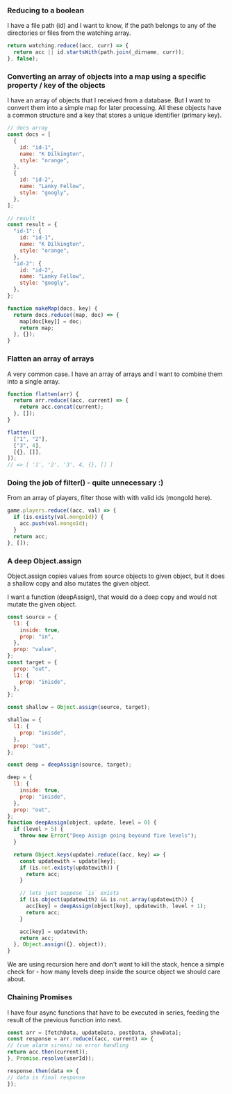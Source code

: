 ### Reducing to a boolean

I have a file path (id) and I want to know, if the path belongs to any of the directories or files from the watching array.

```javascript
return watching.reduce((acc, curr) => {
  return acc || id.startsWith(path.join(_dirname, curr));
}, false);
```

### Converting an array of objects into a map using a specific property / key of the objects

I have an array of objects that I received from a database. But I want to convert them into a simple map for later processing. All these objects have a common structure and a key that stores a unique identifier (primary key).

```javascript
// docs array
const docs = [
  {
    id: "id-1",
    name: "K Dilkington",
    style: "orange",
  },
  {
    id: "id-2",
    name: "Lanky Fellow",
    style: "googly",
  },
];

// result
const result = {
  "id-1": {
    id: "id-1",
    name: "K Dilkington",
    style: "orange",
  },
  "id-2": {
    id: "id-2",
    name: "Lanky Fellow",
    style: "googly",
  },
};

function makeMap(docs, key) {
  return docs.reduce((map, doc) => {
    map[doc[key]] = doc;
    return map;
  }, {});
}
```

### Flatten an array of arrays

A very common case. I have an array of arrays and I want to combine them into a single array.

```javascript
function flatten(arr) {
  return arr.reduce((acc, current) => {
    return acc.concat(current);
  }, []);
}

flatten([
  ["1", "2"],
  ["3", 4],
  [{}, []],
]);
// => [ '1', '2', '3', 4, {}, [] ]
```

### Doing the job of filter() - quite unnecessary :)

From an array of players, filter those with with valid ids (mongoId here).

```javascript
game.players.reduce((acc, val) => {
  if (is.existy(val.mongoId)) {
    acc.push(val.mongoId);
  }
  return acc;
}, []);
```

### A deep Object.assign

Object.assign copies values from source objects to given object, but it does a shallow copy and also mutates the given object.

I want a function (deepAssign), that would do a deep copy and would not mutate the given object.

```javascript
const source = {
  l1: {
    inside: true,
    prop: "in",
  },
  prop: "value",
};
const target = {
  prop: "out",
  l1: {
    prop: "inisde",
  },
};

const shallow = Object.assign(source, target);

shallow = {
  l1: {
    prop: "inisde",
  },
  prop: "out",
};

const deep = deepAssign(source, target);

deep = {
  l1: {
    inside: true,
    prop: "inisde",
  },
  prop: "out",
};
function deepAssign(object, update, level = 0) {
  if (level > 5) {
    throw new Error("Deep Assign going beyound five levels");
  }

  return Object.keys(update).reduce((acc, key) => {
    const updatewith = update[key];
    if (is.not.existy(updatewith)) {
      return acc;
    }

    // lets just suppose `is` exists
    if (is.object(updatewith) && is.not.array(updatewith)) {
      acc[key] = deepAssign(object[key], updatewith, level + 1);
      return acc;
    }

    acc[key] = updatewith;
    return acc;
  }, Object.assign({}, object));
}
```

We are using recursion here and don't want to kill the stack, hence a simple check for - how many levels deep inside the source object we should care about.

### Chaining Promises

I have four async functions that have to be executed in series, feeding the result of the previous function into next.

```javascript
const arr = [fetchData, updateData, postData, showData];
const response = arr.reduce((acc, current) => {
// (cue alarm sirens) no error handling
return acc.then(current));
}, Promise.resolve(userId));

response.then(data => {
// data is final response
});
```
